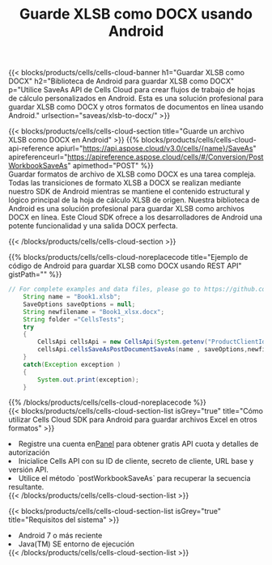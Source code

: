 ﻿---
title:  Guarde XLSB como DOCX usando Android
description:  Utilizando Aspose.Cells Cloud SDK para Android para guardar el archivo en formato XLSB como archivo en formato DOCX.
kwords: Excel, Save XLSB as DOCX, REST, Android
howto: How to save XLSB as DOCX using Aspose.Cells Cloud Android library.
---
{{< blocks/products/cells/cells-cloud-banner h1="Guardar XLSB como DOCX" h2="Biblioteca de Android para guardar XLSB como DOCX" p="Utilice SaveAs API de Cells Cloud para crear flujos de trabajo de hojas de cálculo personalizados en Android. Esta es una solución profesional para guardar XLSB como DOCX y otros formatos de documentos en línea usando Android." urlsection="saveas/xlsb-to-docx/" >}}

{{< blocks/products/cells/cells-cloud-section title="Guarde un archivo XLSB como DOCX en Android" >}}
{{% blocks/products/cells/cells-cloud-api-reference apiurl="https://api.aspose.cloud/v3.0/cells/{name}/SaveAs" apireferenceurl="https://apireference.aspose.cloud/cells/#/Conversion/PostWorkbookSaveAs" apimethod="POST" %}}
<br/>
Guardar formatos de archivo de XLSB como DOCX es una tarea compleja. Todas las transiciones de formato XLSB a DOCX se realizan mediante nuestro SDK de Android mientras se mantiene el contenido estructural y lógico principal de la hoja de cálculo XLSB de origen. Nuestra biblioteca de Android es una solución profesional para guardar XLSB como archivos DOCX en línea. Este Cloud SDK ofrece a los desarrolladores de Android una potente funcionalidad y una salida DOCX perfecta.

{{< /blocks/products/cells/cells-cloud-section >}}

{{% blocks/products/cells/cells-cloud-noreplacecode title="Ejemplo de código de Android para guardar XLSB como DOCX usando REST API" gistPath="" %}}
  
```java
// For complete examples and data files, please go to https://github.com/aspose-cells-cloud/aspose-cells-cloud-android/
    String name = "Book1.xlsb";
    SaveOptions saveOptions = null;
    String newfilename = "Book1_xlsx.docx";
    String folder ="CellsTests";
    try
    {
        CellsApi cellsApi = new CellsApi(System.getenv("ProductClientId"), System.getenv("ProductClientSecret"));
        cellsApi.cellsSaveAsPostDocumentSaveAs(name , saveOptions,newfilename,false,false,folder,null,null,null,true);                       
    }
    catch(Exception exception )
    {
        System.out.print(exception);
    }
```
  
{{% /blocks/products/cells/cells-cloud-noreplacecode %}}
<br/>
{{< blocks/products/cells/cells-cloud-section-list isGrey="true" title="Cómo utilizar Cells Cloud SDK para Android para guardar archivos Excel en otros formatos" >}}
<li> Registre una cuenta en<a href="https://dashboard.aspose.cloud/">Panel</a> para obtener gratis API cuota y detalles de autorización</li>
<li>Inicialice Cells API con su ID de cliente, secreto de cliente, URL base y versión API.</li>
<li>Utilice el método `postWorkbookSaveAs` para recuperar la secuencia resultante.</li>
{{< /blocks/products/cells/cells-cloud-section-list >}}

{{< blocks/products/cells/cells-cloud-section-list isGrey="true" title="Requisitos del sistema" >}}
<li>Android 7 o más reciente</li>
<li>Java(TM) SE entorno de ejecución</li>
{{< /blocks/products/cells/cells-cloud-section-list >}}
